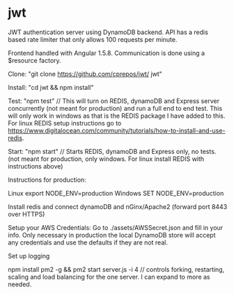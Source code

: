 # jwt

JWT authentication server using DynamoDB backend. 
API has a redis based rate limiter that only allows
100 requests per minute. 

Frontend handled with Angular 1.5.8. Communication 
is done using a $resource factory.


Clone:
"git clone https://github.com/cprepos/jwt/ jwt"


Install:
"cd jwt && npm install"

Test:
"npm test" // This will turn on REDIS, dynamoDB and Express server concurrently (not meant for production) and run a full end to end test. This will only work in windows as that is the REDIS package I have added to this. For linux REDIS setup instructions go to https://www.digitalocean.com/community/tutorials/how-to-install-and-use-redis.




Start:
"npm start" // Starts REDIS, dynamoDB and Express only, no tests. (not meant for production, only windows. For linux install REDIS with instructions above)







Instructions for production:


Linux
export NODE_ENV=production
Windows
SET NODE_ENV=production


Install redis and connect dynamoDB and nGinx/Apache2 (forward port 8443 over HTTPS)

Setup your AWS Credentials:
Go to ./assets/AWSSecret.json and fill in your info. Only necessary in production the local DynamoDB store will accept any credentials and use the defaults if they are not real.

Set up logging


npm install pm2 -g && pm2 start server.js -i 4 // controls forking, restarting, scaling and load balancing for the one server. I can expand to more as needed.
                          
                          
